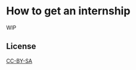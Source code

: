# How to get an internship

WIP

## License

[CC-BY-SA][license]

[license]: http://creativecommons.org/licenses/by-sa/4.0/
